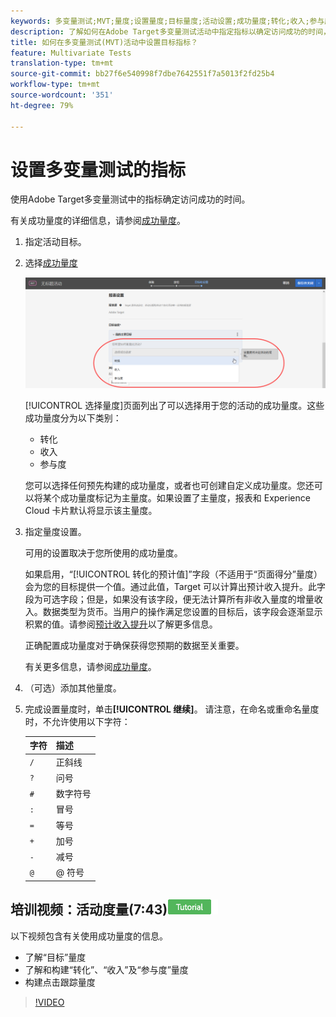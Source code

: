 ```yaml
---
keywords: 多变量测试;MVT;量度;设置量度;目标量度;活动设置;成功量度;转化;收入;参与度
description: 了解如何在Adobe Target多变量测试活动中指定指标以确定访问成功的时间，如转化、收入和参与。
title: 如何在多变量测试(MVT)活动中设置目标指标？
feature: Multivariate Tests
translation-type: tm+mt
source-git-commit: bb27f6e540998f7dbe7642551f7a5013f2fd25b4
workflow-type: tm+mt
source-wordcount: '351'
ht-degree: 79%

---
```



# 设置多变量测试的指标

使用Adobe Target多变量测试中的指标确定访问成功的时间。

有关成功量度的详细信息，请参阅[成功量度](/help/c-activities/r-success-metrics/success-metrics.md#reference_D011575C85DA48E989A244593D9B9924)。

1. 指定活动目标。
1. 选择[成功量度](/help/c-activities/r-success-metrics/success-metrics.md#reference_D011575C85DA48E989A244593D9B9924)

   ![设置量度列表](/help/c-activities/c-multivariate-testing/t-create-multivariate-test/assets/mvt_metrics-list.png)

   [!UICONTROL 选择量度]页面列出了可以选择用于您的活动的成功量度。这些成功量度分为以下类别：

   * 转化
   * 收入
   * 参与度

   您可以选择任何预先构建的成功量度，或者也可创建自定义成功量度。您还可以将某个成功量度标记为主量度。如果设置了主量度，报表和 Experience Cloud 卡片默认将显示该主量度。
1. 指定量度设置。

   可用的设置取决于您所使用的成功量度。

   如果启用，“[!UICONTROL 转化的预计值]”字段（不适用于“页面得分”量度）会为您的目标提供一个值。通过此值，Target 可以计算出预计收入提升。此字段为可选字段；但是，如果没有该字段，便无法计算所有非收入量度的增量收入。数据类型为货币。当用户的操作满足您设置的目标后，该字段会逐渐显示积累的值。请参阅[预计收入提升](/help/administrating-target/r-target-account-preferences/estimating-lift-in-revenue.md)以了解更多信息。

   正确配置成功量度对于确保获得您预期的数据至关重要。

   有关更多信息，请参阅[成功量度](/help/c-activities/r-success-metrics/success-metrics.md#reference_D011575C85DA48E989A244593D9B9924)。
1. （可选）添加其他量度。
1. 完成设置量度时，单击&#x200B;**[!UICONTROL 继续]**。
请注意，在命名或重命名量度时，不允许使用以下字符：

   | 字符 | 描述 |
   |--- |--- |
   | `/` | 正斜线 |
   | `?` | 问号 |
   | `#` | 数字符号 |
   | `:` | 冒号 |
   | `=` | 等号 |
   | `+` | 加号 |
   | `-` | 减号 |
   | `@` | @ 符号 |

## 培训视频：活动度量(7:43)![教程标记](/help/assets/tutorial.png)

以下视频包含有关使用成功量度的信息。

* 了解“目标”量度
* 了解和构建“转化”、“收入”及“参与度”量度
* 构建点击跟踪量度

>[!VIDEO](https://video.tv.adobe.com/v/17380)
